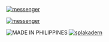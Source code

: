 <a href="https://m.me/splakadern"><img title="messenger" src="https://img.shields.io/badge/Facebook-white?style=for-the-badge&logo=facebook&logoColor=black"></a>

<a href="https://m.me/splakadern"><img title="messenger" src="https://img.shields.io/badge/Messenger-00B2FF?style=for-the-badge&logo=messenger&logoColor=white"></a>


<img title="MADE IN PHILIPPINES" src="https://img.shields.io/badge/MADE%20IN-PHILIPPINES-ncf"></a>
<a href="https://github.com/splakadern"><img title="splakadern" src="https://github-readme-stats.vercel.app/api/top-langs/?username=splakadern&layout=compact&theme=chartreuse-dark&cache_seconds=3200"></a>
</p>
